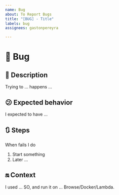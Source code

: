 ```yaml
---
name: Bug
about: To Report Bugs
title: "[BUG] - Title"
labels: bug
assignees: gastonpereyra

---
```


# :bug: Bug
## :blue_book: Description
Trying to ... happens ...

## :confused: Expected behavior
I expected to have ...

## :arrows_clockwise: Steps
When fails I do
1. Start something
2. Later ...

## :on: Context
I used ... SO, and run it on ... Browse/Docker/Lambda.
